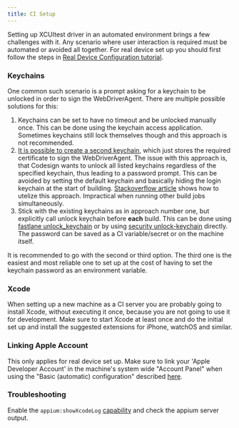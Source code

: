 ```yaml
---
title: CI Setup
---
```


Setting up XCUItest driver in an automated environment brings a few challenges with it.
Any scenario where user interaction is required must be automated or avoided all together.
For real device set up you should first follow the steps in [Real Device Configuration tutorial](../preparation/real-device-config.md).

### Keychains

One common such scenario is a prompt asking for a keychain to be unlocked in order to sign the WebDriverAgent.
There are multiple possible solutions for this:

1. Keychains can be set to have no timeout and be unlocked manually once. This can be done using the keychain access application. Sometimes keychains still lock themselves though and this approach is not recommended.
2. [It is possible to create a second keychain](../reference/troubleshooting.md#real-device-security-settings), which just stores the required certificate to sign the WebDriverAgent.
The issue with this approach is, that Codesign wants to unlock all listed keychains regardless of the specified keychain, thus leading to a password prompt.
This can be avoided by setting the default keychain and basically hiding the login keychain at the start of building.
[Stackoverflow article](https://stackoverflow.com/questions/16550594/jenkins-xcode-build-works-codesign-fails) shows how to utelize this approach.
Impractical when running other build jobs simultaneously.
3. Stick with the existing keychains as in approach number one, but explicitly call unlock keychain before **each** build. This can be done using [fastlane unlock_keychain](https://docs.fastlane.tools/actions/unlock_keychain/) or by using [security unlock-keychain](https://www.unix.com/man-page/osx/1/security/) directly.
The password can be saved as a CI variable/secret or on the machine itself.

It is recommended to go with the second or third option.
The third one is the easiest and most reliable one to set up at the cost of having to set the keychain password as an environment variable.

### Xcode

When setting up a new machine as a CI server you are probably going to install Xcode, without executing it once, because you are not going to use it for development.
Make sure to start Xcode at least once and do the initial set up and install the suggested extensions for iPhone, watchOS and similar.

### Linking Apple Account

This only applies for real device set up.
Make sure to link your 'Apple Developer Account' in the machine's system wide "Account Panel" when using the "Basic (automatic) configuration" described [here](../preparation/real-device-config.md#basic-automatic-configuration).

### Troubleshooting

Enable the `appium:showXcodeLog` [capability](../reference/capabilities.md#webdriveragent) and check the appium server output.
